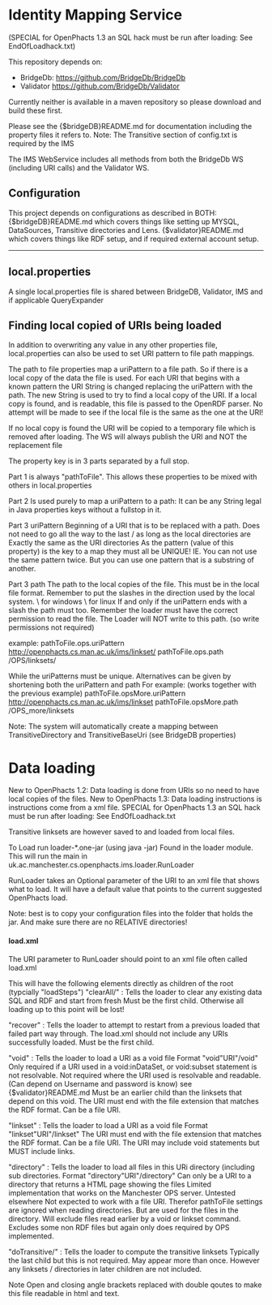 # Identity Mapping Service

(SPECIAL for OpenPhacts 1.3 an SQL hack must be run after loading: See EndOfLoadhack.txt)

This repository depends on:

* BridgeDb: https://github.com/BridgeDb/BridgeDb
* Validator https://github.com/BridgeDb/Validator

Currently neither is available in a maven repository so please download and build these first.

Please see the {$bridgeDB}README.md for documentation including the property files it refers to.
Note: The Transitive section of config.txt is required by the IMS

The IMS WebService includes all methods from both the BridgeDb WS (including URI calls) and the Validator WS.

## Configuration

This project depends on configurations as described in BOTH:
{$bridgeDB}README.md which covers things like setting up MYSQL, DataSources, Transitive directories and Lens.
{$validator}README.md which covers things like RDF setup, and if required external account setup.

----
local.properties
-
A single local.properties file is shared between BridgeDB, Validator, IMS and if applicable QueryExpander

## Finding local copied of URIs being loaded

In addition to overwriting any value in any other properties file, local.properties can also be used to set URI pattern to file path mappings.

The path to file properties map a uriPattern to a file path.
So if there is a local copy of the data the file is used.
For each URI that begins with a known pattern the URI String is changed replacing the uriPattern with the path.
The new String is used to try to find a local copy of the URI.
If a local copy is found, and is readable, this file is passed to the OpenRDF parser.
No attempt will be made to see if the local file is the same as the one at the URI!

If no local copy is found the URI will be copied to a temporary file which is removed after loading.
The WS will always publish the URI and NOT the replacement file

The property key is in 3 parts separated by a full stop.

Part 1 is always "pathToFile". This allows these properties to be mixed with others in local.properties

Part 2 Is used purely to map a uriPattern to a path: 
    It can be any String legal in Java properties keys without a fullstop in it.

Part 3 uriPattern
    Beginning of a URI that is to be replaced with a path.
    Does not need to go all the way to the last / as long as the local directories are Exactly the same as the URI directories
    As the pattern (value of this property) is the key to a map they must all be UNIQUE! 
        IE. You can not use the same pattern twice. But you can use one pattern that is a substring of another.
        
Part 3 path
    The path to the local copies of the file.
    This must be in the local file format.
    Remember to put the slashes in the direction used by the local system.
         \ for windows   \ for linux
    If and only if the uriPattern ends with a slash the path must too.
    Remember the loader must have the correct permission to read the file.
    The Loader will NOT write to this path. (so write permissions not required)
    
example:
pathToFile.ops.uriPattern    http://openphacts.cs.man.ac.uk/ims/linkset/
pathToFile.ops.path          /OPS/linksets/

While the uriPatterns must be unique. Alternatives can be given by shortening both the uriPattern and path
For example: (works together with the previous example)
pathToFile.opsMore.uriPattern    http://openphacts.cs.man.ac.uk/ims/linkset
pathToFile.opsMore.path          /OPS_more/linksets

Note: The system will automatically create a mapping between TransitiveDirectory and TransitiveBaseUri (see BridgeDB properties)

# Data loading

New to OpenPhacts 1.2: Data loading is done from URIs so no need to have local copies of the files.
New to OpenPhacts 1.3: Data loading instructions is instructions come from a xml file.
SPECIAL for OpenPhacts 1.3 an SQL hack must be run after loading: See EndOfLoadhack.txt

Transitive linksets are however saved to and loaded from local files.

To Load run loader-*.one-jar (using java -jar)
Found in the loader module.
This will run the main in uk.ac.manchester.cs.openphacts.ims.loader.RunLoader

RunLoader takes an Optional parameter of the URI to an xml file that shows what to load.
It will have a default value that points to the current suggested OpenPhacts load.

Note: best is to copy your configuration files into the folder that holds the jar.
And make sure there are no RELATIVE directories!

#### load.xml 

The URI parameter to RunLoader should point to an xml file often called load.xml

This will have the following elements directly as children of the root (typcially "loadSteps")
"clearAll/"  : Tells the loader to clear any existing data SQL and RDF and start from fresh
               Must be the first child. Otherwise all loading up to this point will be lost!
               
"recover"   : Tells the loader to attempt to restart from a previous loaded that failed part way through.
               The load.xml should not include any URIs successfully loaded.
               Must be the first child.
               
"void"       : Tells the loader to load a URI as a void file
               Format "void"URI"/void"
               Only required if a URI used in a void:inDataSet, or void:subset statement is not resolvable.
               Not required where the URI used is resolvable and readable. 
                    (Can depend on Username and password is know) see {$validator}README.md
               Must be an earlier child than the linksets that depend on this void.
               The URI must end with the file extension that matches the RDF format.
               Can be a file URI.
               
"linkset"    : Tells the loader to load a URI as a void file
               Format "linkset"URI"/linkset"
               The URI must end with the file extension that matches the RDF format.
               Can be a file URI.
               The URI may include void statements but MUST include links.
               
"directory"  : Tells the loader to load all files in this URi directory (including sub directories.
               Format "directory"URI"/directory"
               Can only be a URI to a directory that returns a HTML page showing the files
               Limited implementation that works on the Manchester OPS server. Untested elsewhere
               Not expected to work with a file URI.
               Therefor pathToFile settings are ignored when reading directories. But are used for the files in the directory.
               Will exclude files read earlier by a void or linkset command.
               Excludes some non RDF files but again only does required by OPS implemented.
               
"doTransitive/" : Tells the loader to compute the transitive linksets
               Typically the last child but this is not required.
               May appear more than once.
               However any linksets / directories in later children are not included.
 
 Note Open and closing angle brackets replaced with double qoutes to make this file readable in html and text.

